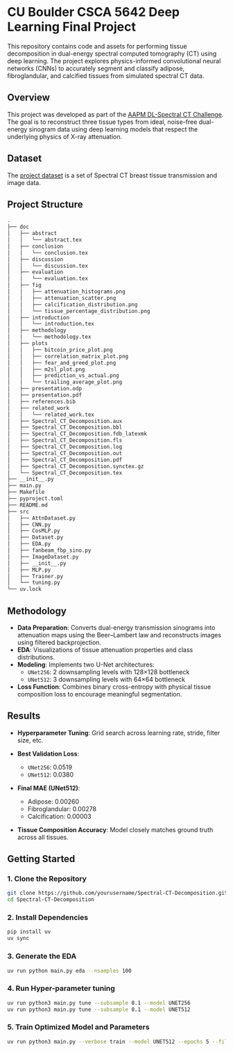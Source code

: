 # CU Boulder CSCA 5642 Deep Learning Final Project

This repository contains code and assets for performing tissue decomposition in dual-energy spectral computed tomography (CT) 
using deep learning. The project explores physics-informed convolutional neural networks (CNNs) to accurately segment and classify 
adipose, fibroglandular, and calcified tissues from simulated spectral CT data.

## Overview

This project was developed as part of the [AAPM DL-Spectral CT Challenge](https://www.aapm.org/GrandChallenge/DL-spectral-CT/). The 
goal is to reconstruct three tissue types from ideal, noise-free dual-energy sinogram data using deep learning models that respect 
the underlying physics of X-ray attenuation.

## Dataset

The [project dataset](https://zenodo.org/records/14262737) is a set of Spectral CT breast tissue transmission and image data.

## Project Structure

```bash
.
├── doc
│   ├── abstract
│   │   └── abstract.tex
│   ├── conclusion
│   │   └── conclusion.tex
│   ├── discussion
│   │   └── discussion.tex
│   ├── evaluation
│   │   └── evaluation.tex
│   ├── fig
│   │   ├── attenuation_histograms.png
│   │   ├── attenuation_scatter.png
│   │   ├── calcification_distribution.png
│   │   └── tissue_percentage_distribution.png
│   ├── introduction
│   │   └── introduction.tex
│   ├── methodology
│   │   └── methodology.tex
│   ├── plots
│   │   ├── bitcoin_price_plot.png
│   │   ├── correlation_matrix_plot.png
│   │   ├── fear_and_greed_plot.png
│   │   ├── m2sl_plot.png
│   │   ├── prediction_vs_actual.png
│   │   └── trailing_average_plot.png
│   ├── presentation.odp
│   ├── presentation.pdf
│   ├── references.bib
│   ├── related_work
│   │   └── related_work.tex
│   ├── Spectral_CT_Decomposition.aux
│   ├── Spectral_CT_Decomposition.bbl
│   ├── Spectral_CT_Decomposition.fdb_latexmk
│   ├── Spectral_CT_Decomposition.fls
│   ├── Spectral_CT_Decomposition.log
│   ├── Spectral_CT_Decomposition.out
│   ├── Spectral_CT_Decomposition.pdf
│   ├── Spectral_CT_Decomposition.synctex.gz
│   └── Spectral_CT_Decomposition.tex
├── __init__.py
├── main.py
├── Makefile
├── pyproject.toml
├── README.md
├── src
│   ├── AttnDataset.py
│   ├── CNN.py
│   ├── CosMLP.py
│   ├── Dataset.py
│   ├── EDA.py
│   ├── fanbeam_fbp_sino.py
│   ├── ImageDataset.py
│   ├── __init__.py
│   ├── MLP.py
│   ├── Trainer.py
│   └── tuning.py
└── uv.lock
```

## Methodology

- **Data Preparation**: Converts dual-energy transmission sinograms into attenuation maps using the Beer–Lambert law and reconstructs images using filtered backprojection.
- **EDA**: Visualizations of tissue attenuation properties and class distributions.
- **Modeling**: Implements two U-Net architectures:
  - `UNet256`: 2 downsampling levels with 128×128 bottleneck
  - `UNet512`: 3 downsampling levels with 64×64 bottleneck
- **Loss Function**: Combines binary cross-entropy with physical tissue composition loss to encourage meaningful segmentation.

## Results

- **Hyperparameter Tuning**: Grid search across learning rate, stride, filter size, etc.
- **Best Validation Loss**:  
  - `UNet256`: 0.0519  
  - `UNet512`: 0.0380

- **Final MAE (UNet512)**:  
  - Adipose: 0.00260  
  - Fibroglandular: 0.00278  
  - Calcification: 0.00003

- **Tissue Composition Accuracy**: Model closely matches ground truth across all tissues.

## Getting Started

### 1. Clone the Repository
```bash
git clone https://github.com/yourusername/Spectral-CT-Decomposition.git
cd Spectral-CT-Decomposition
```

### 2. Install Dependencies
```bash
pip install uv
uv sync
```

### 3. Generate the EDA
```bash
uv run python main.py eda --nsamples 100
```

### 4. Run Hyper-parameter tuning
```bash
uv run python3 main.py tune --subsample 0.1 --model UNET256
uv run python3 main.py tune --subsample 0.1 --model UNET512
```
### 5. Train Optimized Model and Parameters
```bash
uv run python3 main.py --verbose train --model UNET512 --epochs 5 --filter-size 4 --lr 0.001 --stride 3 --padding 2
```